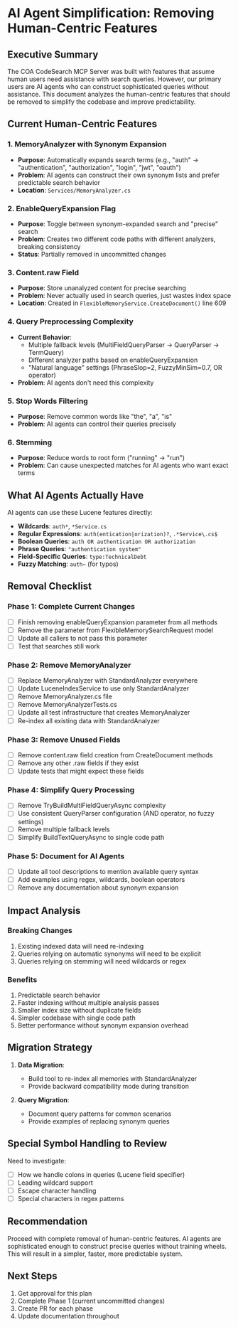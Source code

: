 # AI Agent Simplification: Removing Human-Centric Features

## Executive Summary

The COA CodeSearch MCP Server was built with features that assume human users need assistance with search queries. However, our primary users are AI agents who can construct sophisticated queries without assistance. This document analyzes the human-centric features that should be removed to simplify the codebase and improve predictability.

## Current Human-Centric Features

### 1. MemoryAnalyzer with Synonym Expansion
- **Purpose**: Automatically expands search terms (e.g., "auth" → "authentication", "authorization", "login", "jwt", "oauth")
- **Problem**: AI agents can construct their own synonym lists and prefer predictable search behavior
- **Location**: `Services/MemoryAnalyzer.cs`

### 2. EnableQueryExpansion Flag
- **Purpose**: Toggle between synonym-expanded search and "precise" search
- **Problem**: Creates two different code paths with different analyzers, breaking consistency
- **Status**: Partially removed in uncommitted changes

### 3. Content.raw Field
- **Purpose**: Store unanalyzed content for precise searching
- **Problem**: Never actually used in search queries, just wastes index space
- **Location**: Created in `FlexibleMemoryService.CreateDocument()` line 609

### 4. Query Preprocessing Complexity
- **Current Behavior**:
  - Multiple fallback levels (MultiFieldQueryParser → QueryParser → TermQuery)
  - Different analyzer paths based on enableQueryExpansion
  - "Natural language" settings (PhraseSlop=2, FuzzyMinSim=0.7, OR operator)
- **Problem**: AI agents don't need this complexity

### 5. Stop Words Filtering
- **Purpose**: Remove common words like "the", "a", "is"
- **Problem**: AI agents can control their queries precisely

### 6. Stemming
- **Purpose**: Reduce words to root form ("running" → "run")
- **Problem**: Can cause unexpected matches for AI agents who want exact terms

## What AI Agents Actually Have

AI agents can use these Lucene features directly:
- **Wildcards**: `auth*`, `*Service.cs`
- **Regular Expressions**: `auth(entication|orization)?`, `.*Service\.cs$`
- **Boolean Queries**: `auth OR authentication OR authorization`
- **Phrase Queries**: `"authentication system"`
- **Field-Specific Queries**: `type:TechnicalDebt`
- **Fuzzy Matching**: `auth~` (for typos)

## Removal Checklist

### Phase 1: Complete Current Changes
- [ ] Finish removing enableQueryExpansion parameter from all methods
- [ ] Remove the parameter from FlexibleMemorySearchRequest model
- [ ] Update all callers to not pass this parameter
- [ ] Test that searches still work

### Phase 2: Remove MemoryAnalyzer
- [ ] Replace MemoryAnalyzer with StandardAnalyzer everywhere
- [ ] Update LuceneIndexService to use only StandardAnalyzer
- [ ] Remove MemoryAnalyzer.cs file
- [ ] Remove MemoryAnalyzerTests.cs
- [ ] Update all test infrastructure that creates MemoryAnalyzer
- [ ] Re-index all existing data with StandardAnalyzer

### Phase 3: Remove Unused Fields
- [ ] Remove content.raw field creation from CreateDocument methods
- [ ] Remove any other .raw fields if they exist
- [ ] Update tests that might expect these fields

### Phase 4: Simplify Query Processing
- [ ] Remove TryBuildMultiFieldQueryAsync complexity
- [ ] Use consistent QueryParser configuration (AND operator, no fuzzy settings)
- [ ] Remove multiple fallback levels
- [ ] Simplify BuildTextQueryAsync to single code path

### Phase 5: Document for AI Agents
- [ ] Update all tool descriptions to mention available query syntax
- [ ] Add examples using regex, wildcards, boolean operators
- [ ] Remove any documentation about synonym expansion

## Impact Analysis

### Breaking Changes
1. Existing indexed data will need re-indexing
2. Queries relying on automatic synonyms will need to be explicit
3. Queries relying on stemming will need wildcards or regex

### Benefits
1. Predictable search behavior
2. Faster indexing without multiple analysis passes
3. Smaller index size without duplicate fields
4. Simpler codebase with single code path
5. Better performance without synonym expansion overhead

## Migration Strategy

1. **Data Migration**: 
   - Build tool to re-index all memories with StandardAnalyzer
   - Provide backward compatibility mode during transition

2. **Query Migration**:
   - Document query patterns for common scenarios
   - Provide examples of replacing synonym queries

## Special Symbol Handling to Review

Need to investigate:
- [ ] How we handle colons in queries (Lucene field specifier)
- [ ] Leading wildcard support
- [ ] Escape character handling
- [ ] Special characters in regex patterns

## Recommendation

Proceed with complete removal of human-centric features. AI agents are sophisticated enough to construct precise queries without training wheels. This will result in a simpler, faster, more predictable system.

## Next Steps

1. Get approval for this plan
2. Complete Phase 1 (current uncommitted changes)
3. Create PR for each phase
4. Update documentation throughout